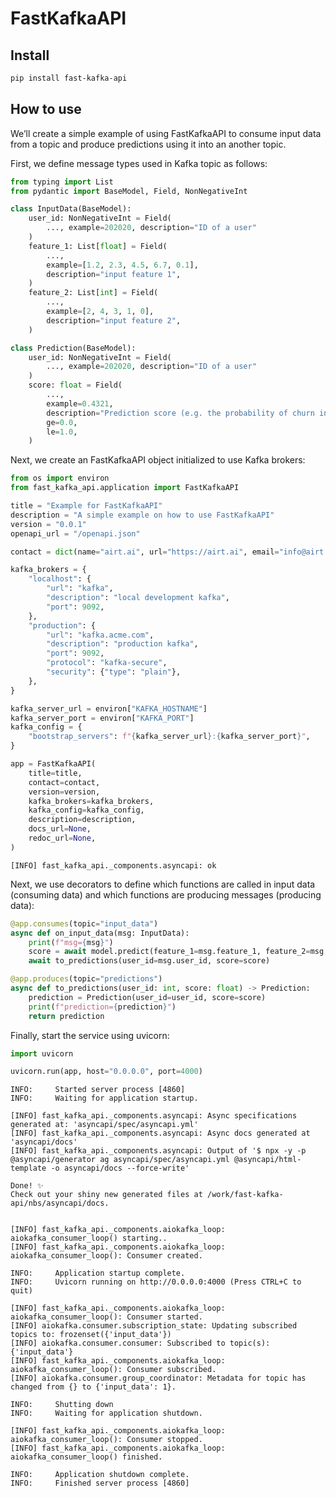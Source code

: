 FastKafkaAPI
================

<!-- WARNING: THIS FILE WAS AUTOGENERATED! DO NOT EDIT! -->

## Install

``` sh
pip install fast-kafka-api
```

## How to use

We’ll create a simple example of using FastKafkaAPI to consume input
data from a topic and produce predictions using it into an another
topic.

First, we define message types used in Kafka topic as follows:

``` python
from typing import List
from pydantic import BaseModel, Field, NonNegativeInt

class InputData(BaseModel):
    user_id: NonNegativeInt = Field(
        ..., example=202020, description="ID of a user"
    )
    feature_1: List[float] = Field(
        ...,
        example=[1.2, 2.3, 4.5, 6.7, 0.1],
        description="input feature 1",
    )
    feature_2: List[int] = Field(
        ...,
        example=[2, 4, 3, 1, 0],
        description="input feature 2",
    )

class Prediction(BaseModel):
    user_id: NonNegativeInt = Field(
        ..., example=202020, description="ID of a user"
    )
    score: float = Field(
        ...,
        example=0.4321,
        description="Prediction score (e.g. the probability of churn in the next 28 days)",
        ge=0.0,
        le=1.0,
    )
```

Next, we create an FastKafkaAPI object initialized to use Kafka brokers:

``` python
from os import environ
from fast_kafka_api.application import FastKafkaAPI

title = "Example for FastKafkaAPI"
description = "A simple example on how to use FastKafkaAPI"
version = "0.0.1"
openapi_url = "/openapi.json"

contact = dict(name="airt.ai", url="https://airt.ai", email="info@airt.ai")

kafka_brokers = {
    "localhost": {
        "url": "kafka",
        "description": "local development kafka",
        "port": 9092,
    },
    "production": {
        "url": "kafka.acme.com",
        "description": "production kafka",
        "port": 9092,
        "protocol": "kafka-secure",
        "security": {"type": "plain"},
    },
}

kafka_server_url = environ["KAFKA_HOSTNAME"]
kafka_server_port = environ["KAFKA_PORT"]
kafka_config = {
    "bootstrap_servers": f"{kafka_server_url}:{kafka_server_port}",
}

app = FastKafkaAPI(
    title=title,
    contact=contact,
    version=version,
    kafka_brokers=kafka_brokers,
    kafka_config=kafka_config,
    description=description,
    docs_url=None,
    redoc_url=None,
)
```

    [INFO] fast_kafka_api._components.asyncapi: ok

Next, we use decorators to define which functions are called in input
data (consuming data) and which functions are producing messages
(producing data):

``` python
@app.consumes(topic="input_data")
async def on_input_data(msg: InputData):
    print(f"msg={msg}")
    score = await model.predict(feature_1=msg.feature_1, feature_2=msg.feature_2)
    await to_predictions(user_id=msg.user_id, score=score)

@app.produces(topic="predictions")
async def to_predictions(user_id: int, score: float) -> Prediction:
    prediction = Prediction(user_id=user_id, score=score)
    print(f"prediction={prediction}")
    return prediction
```

Finally, start the service using uvicorn:

``` python
import uvicorn

uvicorn.run(app, host="0.0.0.0", port=4000)
```

    INFO:     Started server process [4860]
    INFO:     Waiting for application startup.

    [INFO] fast_kafka_api._components.asyncapi: Async specifications generated at: 'asyncapi/spec/asyncapi.yml'
    [INFO] fast_kafka_api._components.asyncapi: Async docs generated at 'asyncapi/docs'
    [INFO] fast_kafka_api._components.asyncapi: Output of '$ npx -y -p @asyncapi/generator ag asyncapi/spec/asyncapi.yml @asyncapi/html-template -o asyncapi/docs --force-write'

    Done! ✨
    Check out your shiny new generated files at /work/fast-kafka-api/nbs/asyncapi/docs.


    [INFO] fast_kafka_api._components.aiokafka_loop: aiokafka_consumer_loop() starting..
    [INFO] fast_kafka_api._components.aiokafka_loop: aiokafka_consumer_loop(): Consumer created.

    INFO:     Application startup complete.
    INFO:     Uvicorn running on http://0.0.0.0:4000 (Press CTRL+C to quit)

    [INFO] fast_kafka_api._components.aiokafka_loop: aiokafka_consumer_loop(): Consumer started.
    [INFO] aiokafka.consumer.subscription_state: Updating subscribed topics to: frozenset({'input_data'})
    [INFO] aiokafka.consumer.consumer: Subscribed to topic(s): {'input_data'}
    [INFO] fast_kafka_api._components.aiokafka_loop: aiokafka_consumer_loop(): Consumer subscribed.
    [INFO] aiokafka.consumer.group_coordinator: Metadata for topic has changed from {} to {'input_data': 1}. 

    INFO:     Shutting down
    INFO:     Waiting for application shutdown.

    [INFO] fast_kafka_api._components.aiokafka_loop: aiokafka_consumer_loop(): Consumer stopped.
    [INFO] fast_kafka_api._components.aiokafka_loop: aiokafka_consumer_loop() finished.

    INFO:     Application shutdown complete.
    INFO:     Finished server process [4860]
